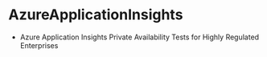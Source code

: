 # AzureApplicationInsights
- Azure Application Insights Private Availability Tests for Highly Regulated Enterprises
